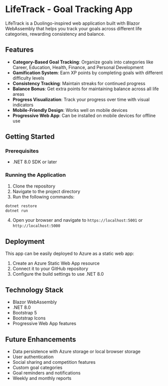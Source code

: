 # LifeTrack - Goal Tracking App

LifeTrack is a Duolingo-inspired web application built with Blazor WebAssembly that helps you track your goals across different life categories, rewarding consistency and balance.

## Features

- **Category-Based Goal Tracking**: Organize goals into categories like Career, Education, Health, Finance, and Personal Development
- **Gamification System**: Earn XP points by completing goals with different difficulty levels
- **Consistency Tracking**: Maintain streaks for continued progress
- **Balance Bonus**: Get extra points for maintaining balance across all life areas
- **Progress Visualization**: Track your progress over time with visual indicators
- **Mobile-Friendly Design**: Works well on mobile devices
- **Progressive Web App**: Can be installed on mobile devices for offline use

## Getting Started

### Prerequisites

- .NET 8.0 SDK or later

### Running the Application

1. Clone the repository
2. Navigate to the project directory
3. Run the following commands:

```bash
dotnet restore
dotnet run
```

4. Open your browser and navigate to `https://localhost:5001` or `http://localhost:5000`

## Deployment

This app can be easily deployed to Azure as a static web app:

1. Create an Azure Static Web App resource
2. Connect it to your GitHub repository
3. Configure the build settings to use .NET 8.0

## Technology Stack

- Blazor WebAssembly
- .NET 8.0
- Bootstrap 5
- Bootstrap Icons
- Progressive Web App features

## Future Enhancements

- Data persistence with Azure storage or local browser storage
- User authentication
- Social sharing and competition features
- Custom goal categories
- Goal reminders and notifications
- Weekly and monthly reports